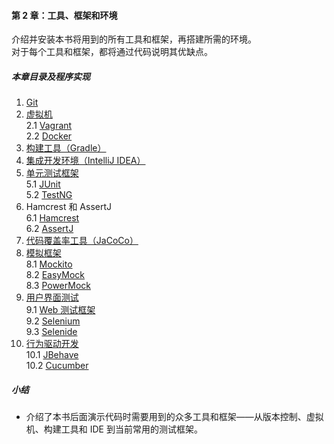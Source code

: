 #### 第 2 章：工具、框架和环境 ####
介绍并安装本书将用到的所有工具和框架，再搭建所需的环境。  
对于每个工具和框架，都将通过代码说明其优缺点。

##### 本章目录及程序实现 #####
1.	[Git](src/main/java/com/java/testdriven/chapter02/Course01Git.java)
2.	[虚拟机](src/main/java/com/java/testdriven/chapter02/Course020VirtualMachines.java)   
	2.1	[Vagrant](src/main/java/com/java/testdriven/chapter02/Course021Vagrant.java)  
	2.2	[Docker](src/main/java/com/java/testdriven/chapter02/Course022Docker.java)  
3.	[构建工具（Gradle）](src/main/java/com/java/testdriven/chapter02/Course03BuildTools.java)
4.	[集成开发环境（IntelliJ IDEA）](src/main/java/com/java/testdriven/chapter02/Course04DevEnvironment.java)
5.	[单元测试框架](src/main/java/com/java/testdriven/chapter02/Course050UnitTesting.java)  
	5.1	[JUnit](src/main/java/com/java/testdriven/chapter02/Course051JUnit.java)  
	5.2	[TestNG](src/main/java/com/java/testdriven/chapter02/Course052TestNG.java)  
6.	Hamcrest 和 AssertJ  
	6.1	[Hamcrest](src/main/java/com/java/testdriven/chapter02/Course061Hamcrest.java)  
	6.2	[AssertJ](src/main/java/com/java/testdriven/chapter02/Course062AssertJ.java)  
7.	[代码覆盖率工具（JaCoCo）](src/main/java/com/java/testdriven/chapter02/Course07JaCoCo.java)
8.	[模拟框架](src/main/java/com/java/testdriven/chapter02/Course080MockingFrameworks.java)  
	8.1	[Mockito](src/main/java/com/java/testdriven/chapter02/Course081Mockito.java)  
	8.2	[EasyMock](src/main/java/com/java/testdriven/chapter02/Course082EasyMock.java)  
	8.3	[PowerMock](src/main/java/com/java/testdriven/chapter02/Course083PowerMock.java)  
9.	[用户界面测试](src/main/java/com/java/testdriven/chapter02/Course090UserInterfaceTesting.java)  
	9.1	[Web 测试框架](src/main/java/com/java/testdriven/chapter02/Course091WebTesting.java)  
	9.2	[Selenium](src/main/java/com/java/testdriven/chapter02/Course092Selenium.java)  
	9.3	[Selenide](src/main/java/com/java/testdriven/chapter02/Course093Selenide.java)  
10.	[行为驱动开发](src/main/java/com/java/testdriven/chapter02/Course100BehaviorDrivenDev.java)  
	10.1	[JBehave](src/main/java/com/java/testdriven/chapter02/Course101JBehave.java)  
	10.2	[Cucumber](src/main/java/com/java/testdriven/chapter02/Course102Cucumber.java)
    
##### 小结 #####
-	介绍了本书后面演示代码时需要用到的众多工具和框架——从版本控制、虚拟机、构建工具和 IDE 到当前常用的测试框架。
